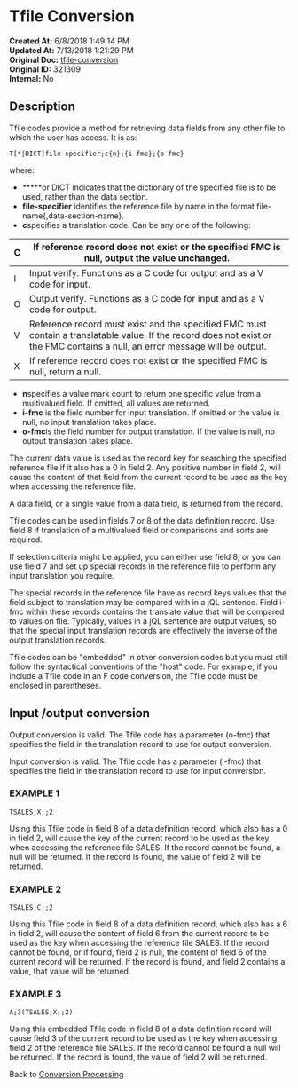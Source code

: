 # Tfile Conversion

**Created At:** 6/8/2018 1:49:14 PM  
**Updated At:** 7/13/2018 1:21:29 PM  
**Original Doc:** [tfile-conversion](https://docs.jbase.com/46351-conversion-processing/tfile-conversion)  
**Original ID:** 321309  
**Internal:** No  


## Description 

Tfile codes provide a method for retrieving data fields from any other file to which the user has access. It is as:

```
T[*|DICT]file-specifier;c{n};{i-fmc};{o-fmc}
```

where:

- **\***or DICT indicates that the dictionary of the specified file is to be used, rather than the data section.
- **file-specifier** identifies the reference file by name in the format file-name{,data-section-name}.
- **c**specifies a translation code. Can be any one of the following:



| C<br> | If reference record does not exist or the specified FMC is null, output the value unchanged.<br> |
| --- | --- |
| I<br> | Input verify. Functions as a C code for output and as a V code for input.<br> |
| O<br> | Output verify. Functions as a C code for input and as a V code for output.<br> |
| V<br> | Reference record must exist and the specified FMC must contain a translatable value. If the record does not exist or the FMC contains a null, an error message will be output.<br> |
| X<br> | If reference record does not exist or the specified FMC is null, return a null.<br> |


- **n**specifies a value mark count to return one specific value from a multivalued field. If omitted, all values are returned.
- **i-fmc** is the field number for input translation. If omitted or the value is null, no input translation takes place.
- **o-fmc**is the field number for output translation. If the value is null, no output translation takes place.




The current data value is used as the record key for searching the specified reference file if it also has a 0 in field 2. Any positive number in field 2, will cause the content of that field from the current record to be used as the key when accessing the reference file.

A data field, or a single value from a data field, is returned from the record.

Tfile codes can be used in fields 7 or 8 of the data definition record. Use field 8 if translation of a multivalued field or comparisons and sorts are required.

If selection criteria might be applied, you can either use field 8, or you can use field 7 and set up special records in the reference file to perform any input translation you require.

The special records in the reference file have as record keys values that the field subject to translation may be compared with in a jQL sentence. Field i-fmc within these records contains the translate value that will be compared to values on file. Typically, values in a jQL sentence are output values, so that the special input translation records are effectively the inverse of the output translation records.

Tfile codes can be "embedded" in other conversion codes but you must still follow the syntactical conventions of the "host" code. For example, if you include a Tfile code in an F code conversion, the Tfile code must be enclosed in parentheses.



## Input /output conversion

Output conversion is valid. The Tfile code has a parameter (o-fmc) that specifies the field in the translation record to use for output conversion.

Input conversion is valid. The Tfile code has a parameter (i-fmc) that specifies the field in the translation record to use for input conversion.



### EXAMPLE 1

```
TSALES;X;;2
```

Using this Tfile code in field 8 of a data definition record, which also has a 0 in field 2, will cause the key of the current record to be used as the key when accessing the reference file SALES. If the record cannot be found, a null will be returned. If the record is found, the value of field 2 will be returned.



### EXAMPLE 2

```
TSALES;C;;2
```

Using this Tfile code in field 8 of a data definition record, which also has a 6 in field 2, will cause the content of field 6 from the current record to be used as the key when accessing the reference file SALES. If the record cannot be found, or if found, field 2 is null, the content of field 6 of the current record will be returned. If the record is found, and field 2 contains a value, that value will be returned.



### EXAMPLE 3

```
A;3(TSALES;X;;2)
```

Using this embedded Tfile code in field 8 of a data definition record will cause field 3 of the current record to be used as the key when accessing field 2 of the reference file SALES. If the record cannot be found a null will be returned. If the record is found, the value of field 2 will be returned.



Back to [Conversion Processing](./../conversion-processing)
